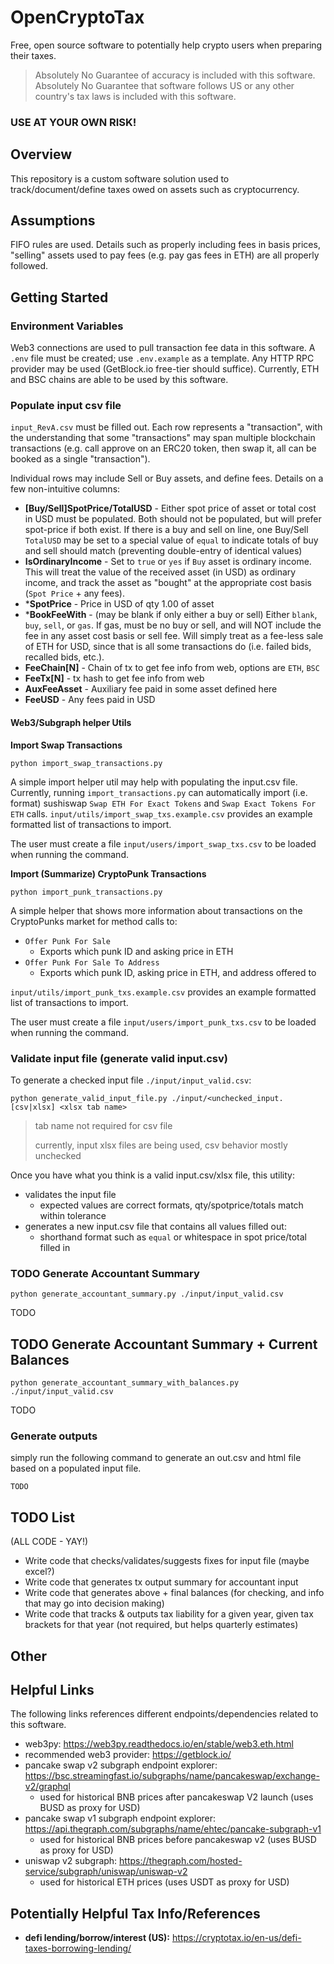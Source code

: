 # OpenCryptoTax
Free, open source software to potentially help crypto users 
when preparing their taxes.
>Absolutely No Guarantee of accuracy is included with this software.
>Absolutely No Guarantee that software follows US or any other country's
>tax laws is included with this software.

### USE AT YOUR OWN RISK!

## Overview
This repository is a custom software solution used to track/document/define
taxes owed on assets such as cryptocurrency.

## Assumptions
FIFO rules are used. Details such as properly including fees in basis
prices, "selling" assets used to pay fees (e.g. pay gas fees in ETH) are
all properly followed.

## Getting Started

### Environment Variables
Web3 connections are used to pull transaction fee data in this software.
A `.env` file must be created; use `.env.example` as a template. 
Any HTTP RPC provider may be used (GetBlock.io free-tier should suffice).
Currently, ETH and BSC chains are able to be used by this software.

### Populate input csv file
`input_RevA.csv` must be filled out. Each row represents a "transaction",
with the understanding that some "transactions" may span multiple blockchain
transactions (e.g. call approve on an ERC20 token, then swap it, all can
be booked as a single "transaction").

Individual rows may include Sell or Buy assets, and define fees.
Details on a few non-intuitive columns:
- **[Buy/Sell]SpotPrice/TotalUSD** - Either spot price of asset or total cost in USD
  must be populated. Both should not be populated, but will prefer 
  spot-price if both exist. If there is a buy and sell on line, one 
  Buy/Sell `TotalUSD`
  may be set to a special value of `equal` to indicate totals of buy
  and sell should match (preventing double-entry of identical values)
- **IsOrdinaryIncome** - Set to `true` or `yes` if `Buy` asset is ordinary income.
  This will treat the value of the received asset (in USD) as ordinary income, 
  and track the asset as "bought" at the appropriate cost basis 
  (`Spot Price` + any fees).
- ***SpotPrice** - Price in USD of qty 1.00 of asset
- ***BookFeeWith** - (may be blank if only either a buy or sell) Either 
  `blank`, `buy`, `sell`, or `gas`.
  If gas, must be no buy or sell, and will NOT include the fee in any asset cost
  basis or sell fee. Will simply treat as a fee-less sale of ETH for USD, since
  that is all some transactions do (i.e. failed bids, recalled bids, etc.).
- **FeeChain[N]** - Chain of tx to get fee info from web, options are `ETH`, `BSC`
- **FeeTx[N]** - tx hash to get fee info from web
- **AuxFeeAsset** - Auxiliary fee paid in some asset defined here
- **FeeUSD** - Any fees paid in USD

#### Web3/Subgraph helper Utils
**Import Swap Transactions**
```
python import_swap_transactions.py
```

A simple import helper util may help with populating the input.csv file.
Currently, running `import_transactions.py` can automatically import (i.e. format)
sushiswap `Swap ETH For Exact Tokens` and `Swap Exact Tokens For ETH`
calls. `input/utils/import_swap_txs.example.csv` provides an example
formatted list of transactions to import. 

The user must create a file
`input/users/import_swap_txs.csv` to be loaded when running the command.

**Import (Summarize) CryptoPunk Transactions**
```buildoutcfg
python import_punk_transactions.py
```

A simple helper that shows more information about transactions on the CryptoPunks
market for method calls to:
- `Offer Punk For Sale`
  - Exports which punk ID and asking price in ETH
- `Offer Punk For Sale To Address`
  - Exports which punk ID, asking price in ETH, and address offered to

`input/utils/import_punk_txs.example.csv` provides an example
formatted list of transactions to import. 

The user must create a file `input/users/import_punk_txs.csv` to be loaded when running the command.

### Validate input file (generate valid input.csv)
To generate a checked input file `./input/input_valid.csv`:

```buildoutcfg
python generate_valid_input_file.py ./input/<unchecked_input.[csv|xlsx] <xlsx tab name>
```
> tab name not required for csv file
>
> currently, input xlsx files are being used, csv behavior mostly unchecked

Once you have what you think is a valid input.csv/xlsx file, this utility:
- validates the input file
  - expected values are correct formats, qty/spotprice/totals match within tolerance
- generates a new input.csv file that contains all values filled out:
  - shorthand format such as `equal` or whitespace in spot price/total filled in

### TODO Generate Accountant Summary
```buildoutcfg
python generate_accountant_summary.py ./input/input_valid.csv
```
TODO

## TODO Generate Accountant Summary + Current Balances
```buildoutcfg
python generate_accountant_summary_with_balances.py ./input/input_valid.csv
```
TODO


### Generate outputs
simply run the following command to generate an out.csv and html file based on 
a populated input file.
```buildoutcfg
TODO
```


## TODO List
(ALL CODE - YAY!)
- Write code that checks/validates/suggests fixes for input file (maybe excel?)
- Write code that generates tx output summary for accountant input
- Write code that generates above + final balances (for checking, and 
  info that may go into decision making)
- Write code that tracks & outputs tax liability for a given year, given
  tax brackets for that year (not required, but helps quarterly estimates)

## Other

## Helpful Links
The following links references different endpoints/dependencies 
related to this software.
- web3py: https://web3py.readthedocs.io/en/stable/web3.eth.html
- recommended web3 provider: https://getblock.io/
- pancake swap v2 subgraph endpoint explorer: https://bsc.streamingfast.io/subgraphs/name/pancakeswap/exchange-v2/graphql
  - used for historical BNB prices after pancakeswap V2 launch (uses BUSD as proxy for USD)
- pancake swap v1 subgraph endpoint explorer: https://api.thegraph.com/subgraphs/name/ehtec/pancake-subgraph-v1
  - used for historical BNB prices before pancakeswap v2 (uses BUSD as proxy for USD)
- uniswap v2 subgraph: https://thegraph.com/hosted-service/subgraph/uniswap/uniswap-v2
  - used for historical ETH prices (uses USDT as proxy for USD)

## Potentially Helpful Tax Info/References
- **defi lending/borrow/interest (US):** https://cryptotax.io/en-us/defi-taxes-borrowing-lending/